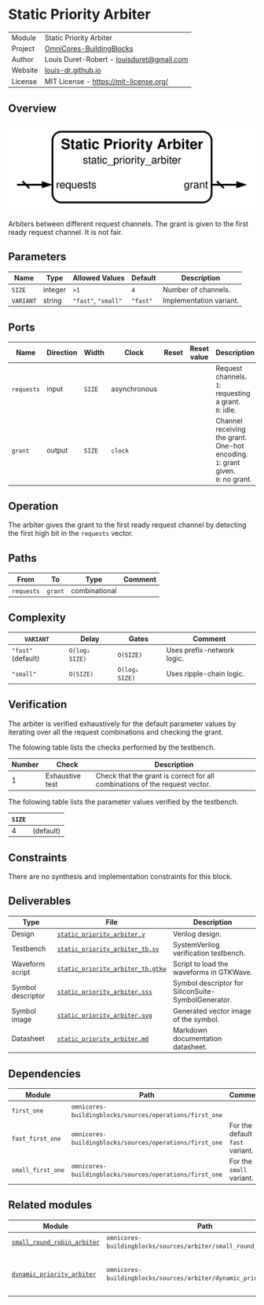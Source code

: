 # Static Priority Arbiter

|         |                                                                                  |
| ------- | -------------------------------------------------------------------------------- |
| Module  | Static Priority Arbiter                                                          |
| Project | [OmniCores-BuildingBlocks](https://github.com/Louis-DR/OmniCores-BuildingBlocks) |
| Author  | Louis Duret-Robert - [louisduret@gmail.com](mailto:louisduret@gmail.com)         |
| Website | [louis-dr.github.io](https://louis-dr.github.io)                                 |
| License | MIT License - https://mit-license.org/                                           |

## Overview

![static_priority_arbiter](static_priority_arbiter.svg)

Arbiters between different request channels. The grant is given to the first ready request channel. It is not fair.

## Parameters

| Name      | Type    | Allowed Values      | Default  | Description             |
| --------- | ------- | ------------------- | -------- | ----------------------- |
| `SIZE`    | integer | `>1`                | `4`      | Number of channels.     |
| `VARIANT` | string  | `"fast"`, `"small"` | `"fast"` | Implementation variant. |

## Ports

| Name       | Direction | Width  | Clock        | Reset | Reset value | Description                                                                             |
| ---------- | --------- | ------ | ------------ | ----- | ----------- | --------------------------------------------------------------------------------------- |
| `requests` | input     | `SIZE` | asynchronous |       |             | Request channels.<br/>`1`: requesting a grant.<br/>`0`: idle.                           |
| `grant`    | output    | `SIZE` | `clock`      |       |             | Channel receiving the grant. One-hot encoding.<br/>`1`: grant given.<br/>`0`: no grant. |

## Operation

The arbiter gives the grant to the first ready request channel by detecting the first high bit in the `requests` vector.

## Paths

| From       | To      | Type          | Comment |
| ---------- | ------- | ------------- | ------- |
| `requests` | `grant` | combinational |         |

## Complexity

| `VARIANT`          | Delay          | Gates          | Comment                    |
| ------------------ | -------------- | -------------- | -------------------------- |
| `"fast"` (default) | `O(log₂ SIZE)` | `O(SIZE)`      | Uses prefix-network logic. |
| `"small"`          | `O(SIZE)`      | `O(log₂ SIZE)` | Uses ripple-chain logic.   |

## Verification

The arbiter is verified exhaustively for the default parameter values by iterating over all the request combinations and checking the grant.

The folowing table lists the checks performed by the testbench.

| Number | Check           | Description                                                                 |
| ------ | --------------- | --------------------------------------------------------------------------- |
| 1      | Exhaustive test | Check that the grant is correct for all combinations of the request vector. |

The folowing table lists the parameter values verified by the testbench.

| `SIZE` |           |
| ------ | --------- |
| 4      | (default) |

## Constraints

There are no synthesis and implementation constraints for this block.

## Deliverables

| Type              | File                                                                 | Description                                         |
| ----------------- | -------------------------------------------------------------------- | --------------------------------------------------- |
| Design            | [`static_priority_arbiter.v`](static_priority_arbiter.v)             | Verilog design.                                     |
| Testbench         | [`static_priority_arbiter_tb.sv`](static_priority_arbiter_tb.sv)     | SystemVerilog verification testbench.               |
| Waveform script   | [`static_priority_arbiter_tb.gtkw`](static_priority_arbiter_tb.gtkw) | Script to load the waveforms in GTKWave.            |
| Symbol descriptor | [`static_priority_arbiter.sss`](static_priority_arbiter.sss)         | Symbol descriptor for SiliconSuite-SymbolGenerator. |
| Symbol image      | [`static_priority_arbiter.svg`](static_priority_arbiter.svg)         | Generated vector image of the symbol.               |
| Datasheet         | [`static_priority_arbiter.md`](static_priority_arbiter.md)           | Markdown documentation datasheet.                   |

## Dependencies

| Module            | Path                                                    | Comment                         |
| ----------------- | ------------------------------------------------------- | ------------------------------- |
| `first_one`       | `omnicores-buildingblocks/sources/operations/first_one` |                                 |
| `fast_first_one`  | `omnicores-buildingblocks/sources/operations/first_one` | For the default `fast` variant. |
| `small_first_one` | `omnicores-buildingblocks/sources/operations/first_one` | For the `small` variant.        |

## Related modules

| Module                                                                                   | Path                                                                 | Comment                                    |
| ---------------------------------------------------------------------------------------- | -------------------------------------------------------------------- | ------------------------------------------ |
| [`small_round_robin_arbiter`](../small_round_robin_arbiter/small_round_robin_arbiter.md) | `omnicores-buildingblocks/sources/arbiter/small_round_robin_arbiter` | Fair arbiter.                              |
| [`dynamic_priority_arbiter`](../dynamic_priority_arbiter/dynamic_priority_arbiter.md)    | `omnicores-buildingblocks/sources/arbiter/dynamic_priority_arbiter`  | Arbiter with per-channel dynamic priority. |
